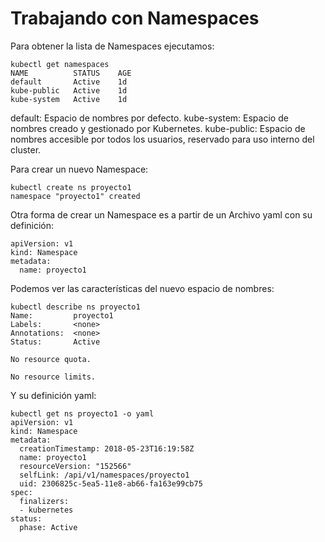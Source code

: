 # Trabajando con Namespaces

Para obtener la lista de Namespaces ejecutamos:
```
kubectl get namespaces
NAME          STATUS    AGE
default       Active    1d
kube-public   Active    1d
kube-system   Active    1d
```
default: Espacio de nombres por defecto.
kube-system: Espacio de nombres creado y gestionado por Kubernetes.
kube-public: Espacio de nombres accesible por todos los usuarios, reservado para uso interno del cluster.

Para crear un nuevo Namespace:

```
kubectl create ns proyecto1
namespace "proyecto1" created
```

Otra forma de crear un Namespace es a partir de un Archivo yaml con su definición:

```
apiVersion: v1
kind: Namespace
metadata:
  name: proyecto1
```
Podemos ver las características del nuevo espacio de nombres:

```
kubectl describe ns proyecto1
Name:         proyecto1
Labels:       <none>
Annotations:  <none>
Status:       Active

No resource quota.

No resource limits.
```
Y su definición yaml:

```
kubectl get ns proyecto1 -o yaml
apiVersion: v1
kind: Namespace
metadata:
  creationTimestamp: 2018-05-23T16:19:58Z
  name: proyecto1
  resourceVersion: "152566"
  selfLink: /api/v1/namespaces/proyecto1
  uid: 2306825c-5ea5-11e8-ab66-fa163e99cb75
spec:
  finalizers:
  - kubernetes
status:
  phase: Active
````
